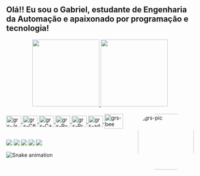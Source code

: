 ## Olá!! Eu sou o Gabriel, estudante de Engenharia da Automação e apaixonado por programação e tecnologia!
<div align="center">
  <a href="https://github.com/Gabriel-br2">
  <img height="180em" src="https://github-readme-stats.vercel.app/api?username=Gabriel-br2&show_icons=true&theme=dark&include_all_commits=true&count_private=true"/>
  <img height="180em" src="https://github-readme-stats.vercel.app/api/top-langs/?username=Gabriel-br2&layout=compact&langs_count=7&theme=dark"/>
</div>
  
<div style="display: inline_block"><br>
  <a href="https://www.javascript.com/" target="_blank"><img align="center" alt="grs-Js" height="30" width="40" src="https://cdn.jsdelivr.net/gh/devicons/devicon/icons/javascript/javascript-original.svg">  
  <a href="https://pt.wikipedia.org/wiki/C_(linguagem_de_programa%C3%A7%C3%A3o)" target="_blank"><img align="center" alt="grs-C#" height="30" width="40" src="https://cdn.jsdelivr.net/gh/devicons/devicon/icons/csharp/csharp-original.svg">
  <a href="https://pt.wikipedia.org/wiki/C%2B%2B" target="_blank"><img align="center" alt="grs-C+" height="30" width="40" src="https://cdn.jsdelivr.net/gh/devicons/devicon/icons/cplusplus/cplusplus-original.svg">
  <a href="https://www.python.org/" target="_blank"><img align="center" alt="grs-Py" height="30" width="40" src="https://cdn.jsdelivr.net/gh/devicons/devicon/icons/python/python-original.svg">
  <a href="https://processing.org/" target="_blank"><img align="center" alt="grs-Pr" height="30" width="40" src="https://cdn.jsdelivr.net/gh/devicons/devicon/icons/processing/processing-original.svg"> 
  <a href="https://www.arduino.cc/" target="_blank"><img align="center" alt="grs-ad" height="30" width="40" src="https://cdn.jsdelivr.net/gh/devicons/devicon/icons/arduino/arduino-original.svg">
  <a href="https://www.beecrowd.com.br/judge/pt/profile/559478" target="_blank"><img align="center" alt="grs-bee" height="40" width="50" src="https://resources.beecrowd.com.br/judge/img/5.0/logo-beecrowd.png?1635097036" target="_blank"></a>
  <img align="right" alt="grs-pic" height="150" style="border-radius:50px;" src="https://media.discordapp.net/attachments/639956127056134178/890373478988013628/Publicacoes_Instagram_1_1.png?width=676&height=676">
</div>
  
 ##
  
<div>
  <a href="https://www.youtube.com/channel/UCeZOsz64Ir42u5hBHsk_dwQ" target="_blank"><img src="https://img.shields.io/badge/YouTube-FF0000?style=for-the-badge&logo=youtube&logoColor=white" target="_blank"></a>
  <a href="https://instagram.com/gabrielrocha_s" target="_blank"><img src="https://img.shields.io/badge/-Instagram-%23E4405F?style=for-the-badge&logo=instagram&logoColor=white" target="_blank"></a>
  <a href = "mailto:souza.gabriel.0210@gmail.com"><img src="https://img.shields.io/badge/-Gmail-%23333?style=for-the-badge&logo=gmail&logoColor=white" target="_blank"></a>
  <a href="https://www.linkedin.com/in/gabriel-rocha-de-souza-69a3241ba/" target="_blank"><img src="https://img.shields.io/badge/-LinkedIn-%230077B5?style=for-the-badge&logo=linkedin&logoColor=white" target="_blank"></a> 
  <a href="https://www.facebook.com/profile.php?id=100007206135612" target="_blank"><img src="https://img.shields.io/badge/Facebook-1877F2?style=for-the-badge&logo=facebook&logoColor=white" target="_blank"></a>
    
![Snake animation](https://github.com/Gabriel-br2/Gabriel-br2/blob/output/github-contribution-grid-snake.svg)  


</div>
  
